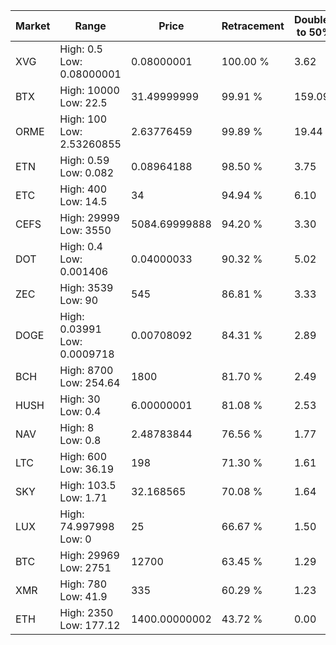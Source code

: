 | Market | Range | Price| Retracement | Doubles to 50% |
| --- | --- | --- | --- | --- |
| XVG | High: 0.5<br />Low: 0.08000001 | 0.08000001 | 100.00 % | 3.62 |
| BTX | High: 10000<br />Low: 22.5 | 31.49999999 | 99.91 % | 159.09 |
| ORME | High: 100<br />Low: 2.53260855 | 2.63776459 | 99.89 % | 19.44 |
| ETN | High: 0.59<br />Low: 0.082 | 0.08964188 | 98.50 % | 3.75 |
| ETC | High: 400<br />Low: 14.5 | 34 | 94.94 % | 6.10 |
| CEFS | High: 29999<br />Low: 3550 | 5084.69999888 | 94.20 % | 3.30 |
| DOT | High: 0.4<br />Low: 0.001406 | 0.04000033 | 90.32 % | 5.02 |
| ZEC | High: 3539<br />Low: 90 | 545 | 86.81 % | 3.33 |
| DOGE | High: 0.03991<br />Low: 0.0009718 | 0.00708092 | 84.31 % | 2.89 |
| BCH | High: 8700<br />Low: 254.64 | 1800 | 81.70 % | 2.49 |
| HUSH | High: 30<br />Low: 0.4 | 6.00000001 | 81.08 % | 2.53 |
| NAV | High: 8<br />Low: 0.8 | 2.48783844 | 76.56 % | 1.77 |
| LTC | High: 600<br />Low: 36.19 | 198 | 71.30 % | 1.61 |
| SKY | High: 103.5<br />Low: 1.71 | 32.168565 | 70.08 % | 1.64 |
| LUX | High: 74.997998<br />Low: 0 | 25 | 66.67 % | 1.50 |
| BTC | High: 29969<br />Low: 2751 | 12700 | 63.45 % | 1.29 |
| XMR | High: 780<br />Low: 41.9 | 335 | 60.29 % | 1.23 |
| ETH | High: 2350<br />Low: 177.12 | 1400.00000002 | 43.72 % | 0.00 |
